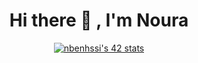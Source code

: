 <h1 align="center">  Hi there 👋 , I'm Noura </h1>
<div align="center">
  <a href="https://github.com/oakoudad/badge42"><img src="https://badge.mediaplus.ma/greenbinary/nbenhssi" alt="nbenhssi's 42 stats" /></a>
</div>
